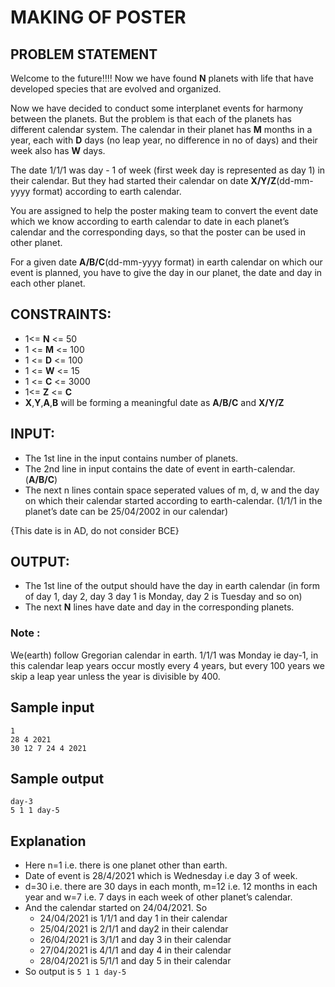 # MAKING OF POSTER
## PROBLEM STATEMENT
Welcome to the future‼‼
Now we have found **N** planets with life that have developed species that are evolved and organized.
 
Now we have decided to conduct some interplanet events for harmony between the planets.
But the problem is that each of the planets has different calendar system. 
The calendar in their planet has **M** months in a year, each with **D** days (no leap year, no difference in no of days)  and their week also has **W** days.


The date 1/1/1 was day - 1 of week (first week day  is represented as day 1) in their calendar. But they had started their calendar on  date **X/Y/Z**(dd-mm-yyyy format) according to earth calendar.

You are assigned to help the poster making team to convert the event date which we know according to earth calendar to date in each planet’s calendar and the corresponding days, so that the poster can be used in other planet.

For a given date **A/B/C**(dd-mm-yyyy format) in earth calendar on which our event is planned, you have to give the day in our planet, the date and day in each other planet.

## CONSTRAINTS:
* 1<= **N** <= 50
* 1 <= **M** <= 100
* 1 <= **D** <= 100
* 1 <= **W** <= 15
* 1 <= **C** <= 3000
* 1<= **Z** <= **C** 
* **X**,**Y**,**A**,**B** will be forming a meaningful date as **A/B/C** and **X/Y/Z**
## INPUT:
* The 1st line in the input contains number of planets.
* The 2nd line in input contains the date of event in earth-calendar.(**A/B/C**)
* The next n lines contain space seperated values of m, d, w and the day on which their calendar started according to earth-calendar. (1/1/1 in the planet’s date can be 25/04/2002 in our calendar)

{This date is in AD, do not consider BCE}
 
## OUTPUT:
* The 1st line of the output should have the day in earth calendar (in form of day 1, day 2, day 3 day 1 is Monday, day 2 is Tuesday and so on)
* The next **N** lines have date and day in the corresponding planets.

### Note :
 We(earth) follow Gregorian calendar in earth. 1/1/1 was Monday ie day-1, in this calendar leap years occur mostly every 4 years, but every 100 years we skip a leap year unless the year is divisible by 400.


## Sample input
```
1
28 4 2021
30 12 7 24 4 2021
```


## Sample output
```
day-3
5 1 1 day-5
```
 ## Explanation
* Here n=1 i.e. there is one planet other than earth.
* Date of event is 28/4/2021 which is Wednesday i.e day 3 of week.
* d=30 i.e. there are 30 days in each month, m=12 i.e. 12 months in each year and w=7 i.e. 7 days in each week of other planet’s calendar.
* And the calendar started on 24/04/2021. So 
    * 24/04/2021 is 1/1/1 and day 1 in their calendar
    * 25/04/2021 is 2/1/1 and day2 in their calendar
    * 26/04/2021 is 3/1/1 and day 3 in their calendar
    * 27/04/2021 is 4/1/1 and day 4 in their calendar
    * 28/04/2021 is 5/1/1 and day 5 in their calendar
* So output is  ```5 1 1 day-5```
